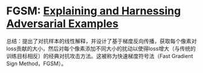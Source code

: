 # FGSM: [Explaining and Harnessing Adversarial Examples](https://arxiv.org/abs/1412.6572)

总结：提出了对抗样本的线性解释，并设计了基于梯度反向传播，获取每个像素对loss贡献的大小，然后对每个像素添加不同大小的扰动以使得loss增大（与传统的训练目标相反）的经典对抗攻击方法。这被称为快速梯度符号法（Fast Gradient Sign Method，FGSM）。
